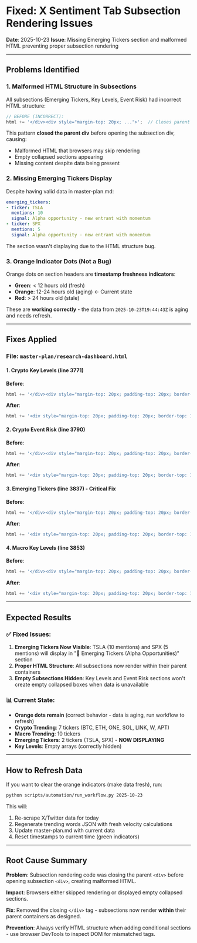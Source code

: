 # Fixed: X Sentiment Tab Subsection Rendering Issues

**Date**: 2025-10-23
**Issue**: Missing Emerging Tickers section and malformed HTML preventing proper subsection rendering

---

## Problems Identified

### 1. **Malformed HTML Structure in Subsections**
All subsections (Emerging Tickers, Key Levels, Event Risk) had incorrect HTML structure:
```javascript
// BEFORE (INCORRECT):
html += '</div><div style="margin-top: 20px; ...">';  // Closes parent div!
```

This pattern **closed the parent div** before opening the subsection div, causing:
- Malformed HTML that browsers may skip rendering
- Empty collapsed sections appearing
- Missing content despite data being present

### 2. **Missing Emerging Tickers Display**
Despite having valid data in master-plan.md:
```yaml
emerging_tickers:
- ticker: TSLA
  mentions: 10
  signal: Alpha opportunity - new entrant with momentum
- ticker: SPX
  mentions: 5
  signal: Alpha opportunity - new entrant with momentum
```

The section wasn't displaying due to the HTML structure bug.

### 3. **Orange Indicator Dots (Not a Bug)**
Orange dots on section headers are **timestamp freshness indicators**:
- **Green**: < 12 hours old (fresh)
- **Orange**: 12-24 hours old (aging) ← Current state
- **Red**: > 24 hours old (stale)

These are **working correctly** - the data from `2025-10-23T19:44:43Z` is aging and needs refresh.

---

## Fixes Applied

### File: `master-plan/research-dashboard.html`

#### 1. **Crypto Key Levels** (line 3771)
**Before**:
```javascript
html += '</div><div style="margin-top: 20px; padding-top: 20px; border-top: 1px solid rgba(139, 92, 246, 0.2);">';
```

**After**:
```javascript
html += '<div style="margin-top: 20px; padding-top: 20px; border-top: 1px solid rgba(139, 92, 246, 0.2);">';
```

#### 2. **Crypto Event Risk** (line 3790)
**Before**:
```javascript
html += '</div><div style="margin-top: 20px; padding-top: 20px; border-top: 1px solid rgba(139, 92, 246, 0.2);">';
```

**After**:
```javascript
html += '<div style="margin-top: 20px; padding-top: 20px; border-top: 1px solid rgba(139, 92, 246, 0.2);">';
```

#### 3. **Emerging Tickers** (line 3837) - **Critical Fix**
**Before**:
```javascript
html += '</div><div style="margin-top: 20px; padding-top: 20px; border-top: 1px solid rgba(99, 102, 241, 0.2);">';
```

**After**:
```javascript
html += '<div style="margin-top: 20px; padding-top: 20px; border-top: 1px solid rgba(99, 102, 241, 0.2);">';
```

#### 4. **Macro Key Levels** (line 3853)
**Before**:
```javascript
html += '</div><div style="margin-top: 20px; padding-top: 20px; border-top: 1px solid rgba(99, 102, 241, 0.2);">';
```

**After**:
```javascript
html += '<div style="margin-top: 20px; padding-top: 20px; border-top: 1px solid rgba(99, 102, 241, 0.2);">';
```

---

## Expected Results

### ✅ Fixed Issues:
1. **Emerging Tickers Now Visible**: TSLA (10 mentions) and SPX (5 mentions) will display in "🌟 Emerging Tickers (Alpha Opportunities)" section
2. **Proper HTML Structure**: All subsections now render within their parent containers
3. **Empty Subsections Hidden**: Key Levels and Event Risk sections won't create empty collapsed boxes when data is unavailable

### 📊 Current State:
- **Orange dots remain** (correct behavior - data is aging, run workflow to refresh)
- **Crypto Trending**: 7 tickers (BTC, ETH, ONE, SOL, LINK, W, APT)
- **Macro Trending**: 10 tickers
- **Emerging Tickers**: 2 tickers (TSLA, SPX) - **NOW DISPLAYING**
- **Key Levels**: Empty arrays (correctly hidden)

---

## How to Refresh Data

If you want to clear the orange indicators (make data fresh), run:

```bash
python scripts/automation/run_workflow.py 2025-10-23
```

This will:
1. Re-scrape X/Twitter data for today
2. Regenerate trending words JSON with fresh velocity calculations
3. Update master-plan.md with current data
4. Reset timestamps to current time (green indicators)

---

## Root Cause Summary

**Problem**: Subsection rendering code was closing the parent `<div>` before opening subsection `<div>`, creating malformed HTML.

**Impact**: Browsers either skipped rendering or displayed empty collapsed sections.

**Fix**: Removed the closing `</div>` tag - subsections now render **within** their parent containers as designed.

**Prevention**: Always verify HTML structure when adding conditional sections - use browser DevTools to inspect DOM for mismatched tags.
